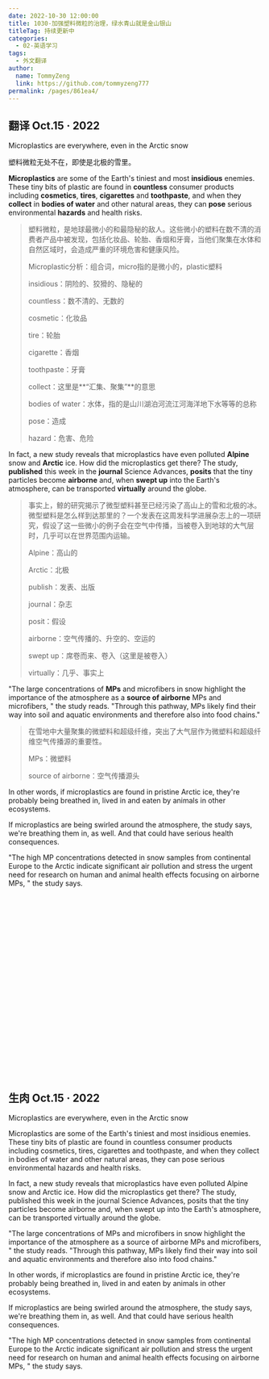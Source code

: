 ```yaml
---
date: 2022-10-30 12:00:00
title: 1030-加强塑料微粒的治理，绿水青山就是金山银山
titleTag: 持续更新中
categories: 
  - 02-英语学习
tags: 
  - 外文翻译
author: 
  name: TommyZeng
  link: https://github.com/tommyzeng777
permalink: /pages/861ea4/
---
```


## 翻译 Oct.15 · 2022



Microplastics are everywhere, even in the Arctic snow

塑料微粒无处不在，即使是北极的雪里。

**Microplastics** are some of the Earth's tiniest and most **insidious** enemies. These tiny bits of plastic are found in **countless** consumer products including **cosmetics**, **tires**, **cigarettes** and **toothpaste**, and when they **collect** in **bodies of water** and other natural areas, they can **pose** serious environmental **hazards** and health risks.<!-- more -->

> 塑料微粒，是地球最微小的和最隐秘的敌人。这些微小的塑料在数不清的消费者产品中被发现，包括化妆品、轮胎、香烟和牙膏，当他们聚集在水体和自然区域时，会造成严重的环境危害和健康风险。
>
> Microplastic分析：组合词，micro指的是微小的，plastic塑料
>
> insidious：阴险的、狡猾的、隐秘的
>
> countless：数不清的、无数的
>
> cosmetic：化妆品
>
> tire：轮胎
>
> cigarette：香烟
>
> toothpaste：牙膏
>
> collect：这里是**“汇集、聚集”**的意思
>
> bodies of water：水体，指的是山川湖泊河流江河海洋地下水等等的总称
>
> pose：造成
>
> hazard：危害、危险

In fact, a new study reveals that microplastics have even polluted **Alpine** snow and **Arctic** ice. How did the microplastics get there? The study, **published** this week in the **journal** Science Advances, **posits** that the tiny particles become **airborne** and, when **swept up** into the Earth's atmosphere, can be transported **virtually** around the globe.

> 事实上，鲸的研究揭示了微型塑料甚至已经污染了高山上的雪和北极的冰。微型塑料是怎么样到达那里的？一个发表在这周发科学进展杂志上的一项研究，假设了这一些微小的例子会在空气中传播，当被卷入到地球的大气层时，几乎可以在世界范围内运输。
>
> Alpine：高山的
>
> Arctic：北极
>
> publish：发表、出版
>
> journal：杂志
>
> posit：假设
>
> airborne：空气传播的、升空的、空运的
>
> swept up：席卷而来、卷入（这里是被卷入）
>
> virtually：几乎、事实上

"The large concentrations of **MPs** and microfibers in snow highlight the importance of the atmosphere as a **source of airborne** MPs and microfibers, " the study reads. "Through this pathway, MPs likely find their way into soil and aquatic environments and therefore also into food chains."

> 在雪地中大量聚集的微塑料和超级纤维，突出了大气层作为微塑料和超级纤维空气传播源的重要性。
>
> MPs：微塑料
>
> source of airborne：空气传播源头

In other words, if microplastics are found in pristine Arctic ice, they're probably being breathed in, lived in and eaten by animals in other ecosystems.

If microplastics are being swirled around the atmosphere, the study says, we're breathing them in, as well. And that could have serious health consequences.

"The high MP concentrations detected in snow samples from continental Europe to the Arctic indicate significant air pollution and stress the urgent need for research on human and animal health effects focusing on airborne MPs, " the study says.


<br><br><br><br><br><br><br><br><br><br><br><br><br><br><br><br><br><br><br><br><br>

## 生肉 Oct.15 · 2022

Microplastics are everywhere, even in the Arctic snow

Microplastics are some of the Earth's tiniest and most insidious enemies. These tiny bits of plastic are found in countless consumer products including cosmetics, tires, cigarettes and toothpaste, and when they collect in bodies of water and other natural areas, they can pose serious environmental hazards and health risks.

In fact, a new study reveals that microplastics have even polluted Alpine snow and Arctic ice. How did the microplastics get there? The study, published this week in the journal Science Advances, posits that the tiny particles become airborne and, when swept up into the Earth's atmosphere, can be transported virtually around the globe.

"The large concentrations of MPs and microfibers in snow highlight the importance of the atmosphere as a source of airborne MPs and microfibers, " the study reads. "Through this pathway, MPs likely find their way into soil and aquatic environments and therefore also into food chains."

In other words, if microplastics are found in pristine Arctic ice, they're probably being breathed in, lived in and eaten by animals in other ecosystems.

If microplastics are being swirled around the atmosphere, the study says, we're breathing them in, as well. And that could have serious health consequences.

"The high MP concentrations detected in snow samples from continental Europe to the Arctic indicate significant air pollution and stress the urgent need for research on human and animal health effects focusing on airborne MPs, " the study says.

